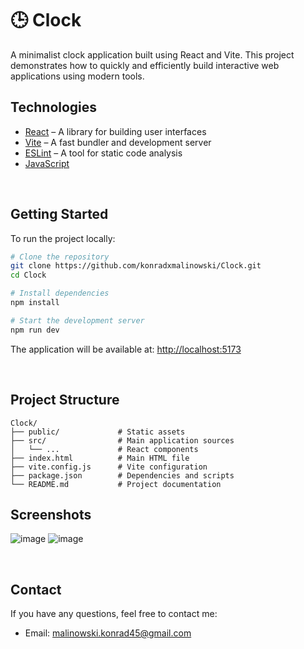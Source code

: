# 🕒 Clock

A minimalist clock application built using React and Vite. This project demonstrates how to quickly and efficiently build interactive web applications using modern tools.
<br>

## Technologies

- [React](https://reactjs.org/) – A library for building user interfaces  
- [Vite](https://vitejs.dev/) – A fast bundler and development server  
- [ESLint](https://eslint.org/) – A tool for static code analysis  
- [JavaScript](https://developer.mozilla.org/en-US/docs/Web/JavaScript)  

<br>

## Getting Started

To run the project locally:

```bash
# Clone the repository
git clone https://github.com/konradxmalinowski/Clock.git
cd Clock

# Install dependencies
npm install

# Start the development server
npm run dev
```

The application will be available at: [http://localhost:5173](http://localhost:5173)

<br>

## Project Structure

```
Clock/
├── public/             # Static assets
├── src/                # Main application sources
│   └── ...             # React components
├── index.html          # Main HTML file
├── vite.config.js      # Vite configuration
├── package.json        # Dependencies and scripts
└── README.md           # Project documentation
```

## Screenshots
![image](https://github.com/user-attachments/assets/f506d795-9cd8-4f2e-b97b-17de7343035b)
![image](https://github.com/user-attachments/assets/e4482a94-d862-4487-835f-899f6f22f6f2)




<br>

## Contact

If you have any questions, feel free to contact me:

- Email: [malinowski.konrad45@gmail.com](malinowski.konrad45@gmail.com)
